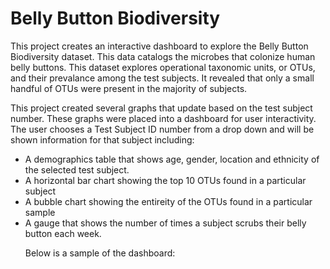 # Belly Button Biodiversity

This project creates an interactive dashboard to explore the Belly Button Biodiversity dataset. This data catalogs the microbes that colonize human belly buttons. This dataset explores operational taxonomic units, or OTUs, and their prevalance among the test subjects. It revealed that only a small handful of OTUs were present in the majority of subjects. 

This project created several graphs that update based on the test subject number. These graphs were placed into a dashboard for user interactivity. The user chooses a Test Subject ID number from a drop down and will be shown information for that subject including:  
<ul>
  <li> A demographics table that shows age, gender, location and ethnicity of the selected test subject. 
  <li> A horizontal bar chart showing the top 10 OTUs found in a particular subject
  <li> A bubble chart showing the entireity of the OTUs found in a particular sample
  <li> A gauge that shows the number of times a subject scrubs their belly button each week. 
 
Below is a sample of the dashboard:
    
